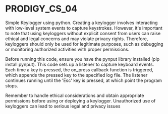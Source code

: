 # PRODIGY_CS_04
Simple Keylogger using python. Creating a keylogger involves interacting with low-level system events to capture keystrokes. However, it's important to note that using keyloggers without explicit consent from users can raise ethical and legal concerns and may violate privacy rights. Therefore, keyloggers should only be used for legitimate purposes, such as debugging or monitoring authorized activities with proper permissions.

Before running this code, ensure you have the pynput library installed (pip install pynput). This code sets up a listener to capture keyboard events. Each time a key is pressed, the on_press callback function is triggered, which appends the pressed key to the specified log file. The listener continues running until the 'Esc' key is pressed, at which point the program stops.

Remember to handle ethical considerations and obtain appropriate permissions before using or deploying a keylogger. Unauthorized use of keyloggers can lead to serious legal and privacy issues

